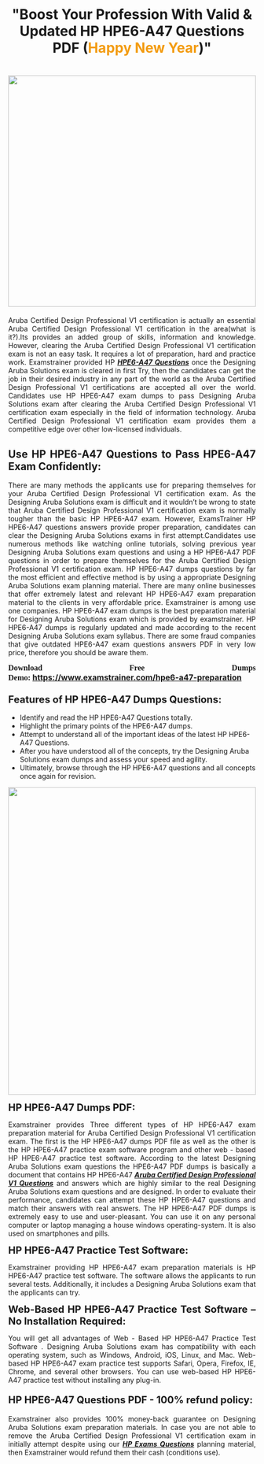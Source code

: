 <h1 style="text-align: center;"><strong>"Boost Your Profession With Valid & Updated HP HPE6-A47 Questions PDF (<span style="color:#f39c12;">Happy New Year</span>)"</strong></h1>

<h1><strong><a href="https://www.examstrainer.com/hpe6-a47-preparation"><img alt="" src="https://lh3.googleusercontent.com/pw/ACtC-3f8c-slHvsLmpoocRcSJ18CXwyuRuDgfxOBXx4IdSHEzjzfh_xOgpUBjgAAY02t4nrCZtN09VK0W3n2neEBZCEPjO0q0DqiUEWHT2FAznA-KvTY27ZQYN7h16PdyGeKKF-LX8DxtBlN22QRufsFJCN3=w1366-h541-no?authuser=0" style="width: 100%; height: 470px;" /></a></strong></h1>

<p style="text-align: justify;">Aruba Certified Design Professional V1 certification is actually an essential Aruba Certified Design Professional V1 certification in the area(what is it?).Its provides an added group of skills, information and knowledge. However, clearing the Aruba Certified Design Professional V1 certification exam is not an easy task. It requires a lot of preparation, hard and practice work. Examstrainer provided HP <em><a href="https://www.examstrainer.com/hpe6-a47-preparation"><strong>HPE6-A47 Questions</strong></a></em> once the Designing Aruba Solutions exam is cleared in first Try, then the candidates can get the job in their desired industry in any part of the world as the Aruba Certified Design Professional V1 certifications are accepted all over the world. Candidates use HP HPE6-A47 exam dumps to pass Designing Aruba Solutions exam after clearing the Aruba Certified Design Professional V1 certification exam especially in the field of information technology. Aruba Certified Design Professional V1 certification exam provides them a competitive edge over other low-licensed individuals.</p>

<h2 style="text-align: justify;"><strong>Use HP HPE6-A47 Questions to Pass HPE6-A47 Exam Confidently:</strong></h2>

<p style="text-align: justify;">There are many methods the applicants use for preparing themselves for your Aruba Certified Design Professional V1 certification exam. As the Designing Aruba Solutions exam is difficult and it wouldn’t be wrong to state that Aruba Certified Design Professional V1 certification exam is normally tougher than the basic HP HPE6-A47 exam. However, ExamsTrainer HP HPE6-A47 questions answers provide proper preparation, candidates can clear the Designing Aruba Solutions exams in first attempt.Candidates use numerous methods like watching online tutorials, solving previous year Designing Aruba Solutions exam questions and using a HP HPE6-A47 PDF questions in order to prepare themselves for the Aruba Certified Design Professional V1 certification exam. HP HPE6-A47 dumps questions by far the most efficient and effective method is by using a appropriate Designing Aruba Solutions exam planning material. There are many online businesses that offer extremely latest and relevant HP HPE6-A47 exam preparation material to the clients in very affordable price. Examstrainer is among use one companies. HP HPE6-A47 exam dumps is the best preparation material for Designing Aruba Solutions exam which is provided by examstrainer. HP HPE6-A47 dumps is regularly updated and made according to the recent Designing Aruba Solutions exam syllabus. There are some fraud companies that give outdated HPE6-A47 exam questions answers PDF in very low price, therefore you should be aware them.</p>

<p style="text-align: justify;"><span style="font-family:Georgia,serif;"><strong><span style="font-size:16px;">Download Free Dumps Demo:</span></strong></span> <span style="font-size:16px;"><strong><a href="https://www.examstrainer.com/hpe6-a47-preparation">https://www.examstrainer.com/hpe6-a47-preparation</a></strong></span></p>

<h3 style="text-align: justify;"><strong><span style="font-size:20px;">Features of HP HPE6-A47 Dumps Questions:</span></strong></h3>

<ul>
	<li>Identify and read the HP HPE6-A47 Questions totally.</li>
	<li>Highlight the primary points of the HPE6-A47 dumps.</li>
	<li>Attempt to understand all of the important ideas of the latest HP HPE6-A47 Questions.</li>
	<li>After you have understood all of the concepts, try the Designing Aruba Solutions exam dumps and assess your speed and agility.</li>
	<li>Ultimately, browse through the HP HPE6-A47 questions and all concepts once again for revision.</li>
</ul>

<p><a href="https://www.examstrainer.com/hpe6-a47-preparation"><img alt="" src="https://lh3.googleusercontent.com/pw/ACtC-3ezCEF0r6u2Mfsfmp61DHhiBV--kUORYOpMt_EuCldDvaFhocN_tW5h4hIrS5ewvlPnhQT1G8v9eKnTfnGecuYfFSnva5ahrORvItbZoywSh4viAT-QA4TWg0vWEktniNu-OvYBuh9OzoTeWdLYmpjS=w622-h625-no?authuser=0" style="width: 100%; height: 625px;" /></a></p>

<p><strong><span style="font-size:20px;">HP HPE6-A47 Dumps PDF:</span></strong></p>

<p style="text-align: justify;">Examstrainer provides Three different types of HP HPE6-A47 exam preparation material for Aruba Certified Design Professional V1 certification exam. The first is the HP HPE6-A47 dumps PDF file as well as the other is the HP HPE6-A47 practice exam software program and other web - based HP HPE6-A47 practice test software. According to the latest Designing Aruba Solutions exam questions the HPE6-A47 PDF dumps is basically a document that contains HP HPE6-A47 <em><a href="https://www.examstrainer.com/aruba-acdpv1-exam-questions"><strong>Aruba Certified Design Professional V1 Questions</strong></a></em> and answers which are highly similar to the real Designing Aruba Solutions exam questions and are designed. In order to evaluate their performance, candidates can attempt these HP HPE6-A47 questions and match their answers with real answers. The HP HPE6-A47 PDF dumps is extremely easy to use and user-pleasant. You can use it on any personal computer or laptop managing a house windows operating-system. It is also used on smartphones and pills.</p>

<p style="text-align: justify;"><strong><span style="font-size:20px;">HP HPE6-A47 Practice Test Software:</span></strong></p>

<p style="text-align: justify;">Examstrainer providing HP HPE6-A47 exam preparation materials is HP HPE6-A47 practice test software. The software allows the applicants to run several tests. Additionally, it includes a Designing Aruba Solutions exam that the applicants can try.</p>

<p style="text-align: justify;"><strong><span style="font-size:20px;">Web-Based HP HPE6-A47 Practice Test Software – No Installation Required:</span></strong></p>

<p style="text-align: justify;">You will get all advantages of Web - Based HP HPE6-A47 Practice Test Software . Designing Aruba Solutions exam has compatibility with each operating system, such as Windows, Android, iOS, Linux, and Mac. Web-based HP HPE6-A47 exam practice test supports Safari, Opera, Firefox, IE, Chrome, and several other browsers. You can use web-based HP HPE6-A47 practice test without installing any plug-in.</p>

<h4 style="text-align: justify;"><strong><span style="font-size:20px;">HP HPE6-A47 Questions PDF - 100% refund policy:</span></strong></h4>

<p style="text-align: justify;">Examstrainer also provides 100% money-back guarantee on Designing Aruba Solutions exam preparation materials. In case you are not able to remove the Aruba Certified Design Professional V1 certification exam in initially attempt despite using our <em><a href="https://www.examstrainer.com/hp-exams"><strong>HP Exams Questions</strong></a></em> planning material, then Examstrainer would refund them their cash (conditions use).</p>
